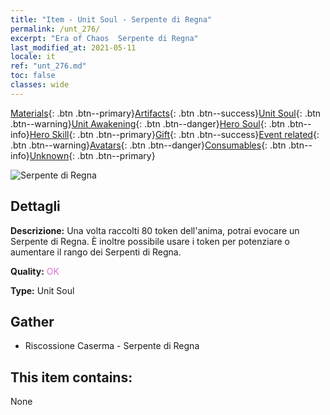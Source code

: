 ```yaml
---
title: "Item - Unit Soul - Serpente di Regna"
permalink: /unt_276/
excerpt: "Era of Chaos  Serpente di Regna"
last_modified_at: 2021-05-11
locale: it
ref: "unt_276.md"
toc: false
classes: wide
---
```

 [Materials](/ItemsIT/){: .btn .btn--primary}[Artifacts](/ItemsIT/Artifacts/){: .btn .btn--success}[Unit Soul](/ItemsIT/UnitSoul/){: .btn .btn--warning}[Unit Awakening](/ItemsIT/UnitAwakening/){: .btn .btn--danger}[Hero Soul](/ItemsIT/HeroSoul/){: .btn .btn--info}[Hero Skill](/ItemsIT/HeroSkill/){: .btn .btn--primary}[Gift](/ItemsIT/Gift/){: .btn .btn--success}[Event related](/ItemsIT/Events/){: .btn .btn--warning}[Avatars](/ItemsIT/Avatars/){: .btn .btn--danger}[Consumables](/ItemsIT/Consumables/){: .btn .btn--info}[Unknown](/ItemsIT/Unknown/){: .btn .btn--primary}

 ![Serpente di Regna](/images/u/ti_yurenyongshi.jpg)

## Dettagli
 **Descrizione:** Una volta raccolti 80 token dell'anima, potrai evocare un Serpente di Regna. È inoltre possibile usare i token per potenziare o aumentare il rango dei Serpenti di Regna.

 **Quality:** <span style="color: #DA70D6">OK</span>

 **Type:** Unit Soul

## Gather

*    Riscossione Caserma - Serpente di Regna 

## This item contains:

  None

